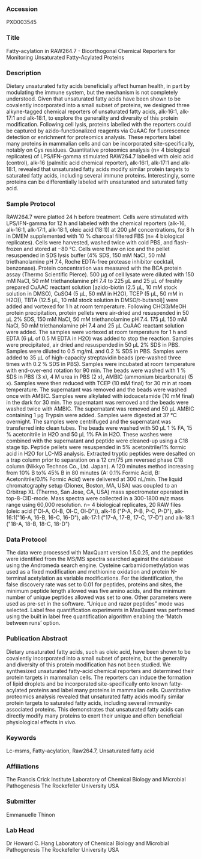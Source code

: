 ### Accession
PXD003545

### Title
Fatty-acylation in RAW264.7 -  Bioorthogonal Chemical Reporters for Monitoring Unsaturated Fatty-Acylated Proteins

### Description
Dietary unsaturated fatty acids beneficially affect human health, in part by modulating the immune system, but the mechanism is not completely understood. Given that unsaturated fatty acids have been shown to be covalently incorporated into a small subset of proteins, we designed three alkyne-tagged chemical reporters of unsaturated fatty acids, alk-16:1, alk-17:1 and alk-18:1, to explore the generality and diversity of this protein modification. Following cell lysis, proteins labelled with the reporters could be captured by azido-functionalized reagents via CuAAC for fluorescence detection or enrichment for proteomics analysis.  These reporters label many proteins in mammalian cells and can be incorporated site-specifically, notably on Cys residues. Quantitative proteomics analysis (n= 4 biological replicates) of LPS/IFN-gamma stimulated RAW264.7 labelled with oleic acid (control), alk-16 (palmitic acid chemical reporter), alk-16:1, alk-17:1 and alk-18:1, revealed that unsaturated fatty acids modify similar protein targets to saturated fatty acids, including several immune proteins. Interestingly, some proteins can be differentially labeled with unsaturated and saturated fatty acid.

### Sample Protocol
RAW264.7 were platted 24 h before treatment. Cells were stimulated with LPS/IFN-gamma for 12 h and labeled with the chemical reporters (alk-16, alk-16:1, alk-17:1, alk-18:1, oleic acid (18:1)) at 200 µM concentrations, for 8 h in DMEM supplemented with 10 % charcoal filtered FBS (n= 4 biological replicates). Cells were harvested, washed twice with cold PBS, and flash-frozen and stored at −80 °C. Cells were thaw on ice and the pellet resuspended in SDS lysis buffer (4% SDS, 150 mM NaCl, 50 mM triethanolamine pH 7.4, Roche EDTA-free protease inhibitor cocktail, benzonase). Protein concentration was measured with the BCA protein assay (Thermo Scientific Pierce).  500 µg of cell lysate were diluted with 150 mM NaCl, 50 mM triethanolamine pH 7.4 to 225 µL and 25 µL of freshly prepared CuAAC reactant solution [azido-biotin (2.5 µL, 10 mM stock solution in DMSO), CuSO4 (5 µL, 50 mM in H2O), TCEP (5 µL, 50 mM in H2O)), TBTA (12.5 µL, 10 mM stock solution in DMSO/t-butanol)] were added and vortexed for 1 h at room temperature. Following CHCl3/MeOH protein precipitation, protein pellets were air-dried and resuspended in 50 µL 2% SDS, 150 mM NaCl, 50 mM triethanolamine pH 7.4. 175 µL 150 mM NaCl, 50 mM triethanolamine pH 7.4 and 25 µL CuAAC reactant solution were added. The samples were vortexed at room temperature for 1 h and EDTA (6 µL of 0.5 M EDTA in H2O) was added to stop the reaction. Samples were precipitated, air dried and resuspended in 50 µL 2% SDS in PBS. Samples were diluted to 0.5 mg/mL and 0.2 % SDS in PBS. Samples were added to 35 µL of high-capacity streptavidin beads (pre-washed three times with 0.2 % SDS in PBS). Samples were incubated at room temperature with end-over-end rotation for 90 min. The beads were washed with 1 % SDS in PBS (3 x), 4 M urea in PBS (2 x), AMBIC (ammonium bicarbonate) (5 x). Samples were then reduced with TCEP (10 mM final) for 30 min at room temperature. The supernatant was removed and the beads were washed once with AMBIC. Samples were alkylated with iodoacetamide (10 mM final) in the dark for 30 min. The supernatant was removed and the beads were washed twice with AMBIC. The supernatant was removed and 50 µL AMBIC containing 1 µg Trypsin were added. Samples were digested at 37 °C overnight. The samples were centrifuged and the supernatant was transferred into clean tubes. The beads were washed with 50 µL 1 % FA, 15 % acetonitrile in H2O and 50 µL 1% FA in H2O. These washes were combined with the supernatant and peptide were cleaned-up using a C18 stage tip. Peptide pellets were resuspended in 5% acetonitrile/1% formic acid in H2O for LC-MS analysis. Extracted tryptic peptides were desalted on a trap column prior to separation on a 12 cm/75 μm reversed phase C18 column (Nikkyo Technos Co., Ltd. Japan). A 120 minutes method increasing from 10% B to% 45% B in 80 minutes (A: 0.1% Formic Acid, B: Acetonitrile/0.1% Formic Acid) were delivered at 300 nL/min.  The liquid chromatography setup (Dionex, Boston, MA, USA) was coupled to an Orbitrap XL (Thermo, San Jose, CA, USA) mass spectrometer operated in top-8-CID-mode. Mass spectra were collected in a 300-1800 m/z mass range using 60,000 resolution. n= 4 biological replicates, 20 RAW files (oleic acid ("Ol-A, Ol-B, Ol-C, Ol-D")), alk-16 ("P-A, P-B, P-C, P-D"), alk-16:1("16-A, 16-B, 16-C, 16-D"), alk-17:1 ("17-A, 17-B, 17-C, 17-D") and alk-18:1 ("18-A, 18-B, 18-C, 18-D")

### Data Protocol
The data were processed with MaxQuant version 1.5.0.25, and the peptides were identified from the MS/MS spectra searched against the database using the Andromeda search engine. Cysteine carbamidomethylation was used as a fixed modification and methionine oxidation and protein N-terminal acetylation as variable modifications. For the identification, the false discovery rate was set to 0.01 for peptides, proteins and sites, the minimum peptide length allowed was five amino acids, and the minimum number of unique peptides allowed was set to one. Other parameters were used as pre-set in the software. “Unique and razor peptides” mode was selected. Label free quantification experiments in MaxQuant was performed using the built in label free quantification algorithm enabling the ‘Match between runs’ option.

### Publication Abstract
Dietary unsaturated fatty acids, such as oleic acid, have been shown to be covalently incorporated into a small subset of proteins, but the generality and diversity of this protein modification has not been studied. We synthesized unsaturated fatty-acid chemical reporters and determined their protein targets in mammalian cells. The reporters can induce the formation of lipid droplets and be incorporated site-specifically onto known fatty-acylated proteins and label many proteins in mammalian cells. Quantitative proteomics analysis revealed that unsaturated fatty acids modify similar protein targets to saturated fatty acids, including several immunity-associated proteins. This demonstrates that unsaturated fatty acids can directly modify many proteins to exert their unique and often beneficial physiological effects in vivo.

### Keywords
Lc-msms, Fatty-acylation, Raw264.7, Unsaturated fatty acid

### Affiliations
The Francis Crick Institute
Laboratory of Chemical Biology and Microbial Pathogenesis The Rockefeller University USA

### Submitter
Emmanuelle Thinon

### Lab Head
Dr Howard C. Hang
Laboratory of Chemical Biology and Microbial Pathogenesis The Rockefeller University USA


